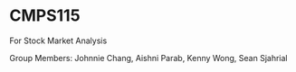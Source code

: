 # CMPS115
For Stock Market Analysis

Group Members: Johnnie Chang, Aishni Parab, Kenny Wong, Sean Sjahrial


